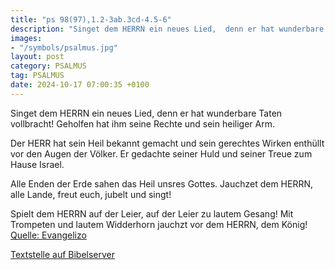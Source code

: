 ```yaml
---
title: "ps 98(97),1.2-3ab.3cd-4.5-6"
description: "Singet dem HERRN ein neues Lied,  denn er hat wunderbare Taten vollbracht!  Geholfen hat ihm seine Rechte  und sein heiliger Arm.  Der HERR hat sein Heil bekannt gemacht  und sein gerechtes Wirken enthüllt vor den Augen der Völker. Er gedachte seiner Huld und seiner Treue zum...."
images:
- "/symbols/psalmus.jpg"
layout: post
category: PSALMUS
tag: PSALMUS
date: 2024-10-17 07:00:35 +0100
---
```

Singet dem HERRN ein neues Lied, 
denn er hat wunderbare Taten vollbracht! 
Geholfen hat ihm seine Rechte 
und sein heiliger Arm.

Der HERR hat sein Heil bekannt gemacht 
und sein gerechtes Wirken enthüllt vor den Augen der Völker.
Er gedachte seiner Huld
und seiner Treue zum Hause Israel.<!--more-->

Alle Enden der Erde
sahen das Heil unsres Gottes.
Jauchzet dem HERRN, alle Lande, 
freut euch, jubelt und singt!

Spielt dem HERRN auf der Leier, 
auf der Leier zu lautem Gesang!
Mit Trompeten und lautem Widderhorn 
jauchzt vor dem HERRN, dem König!<br>
[Quelle: Evangelizo](https://evangeliumtagfuertag.org/DE/gospel)

[Textstelle auf Bibelserver](https://www.bibleserver.com/EU/ps98(97),1.2-3ab.3cd-4.5-6)

